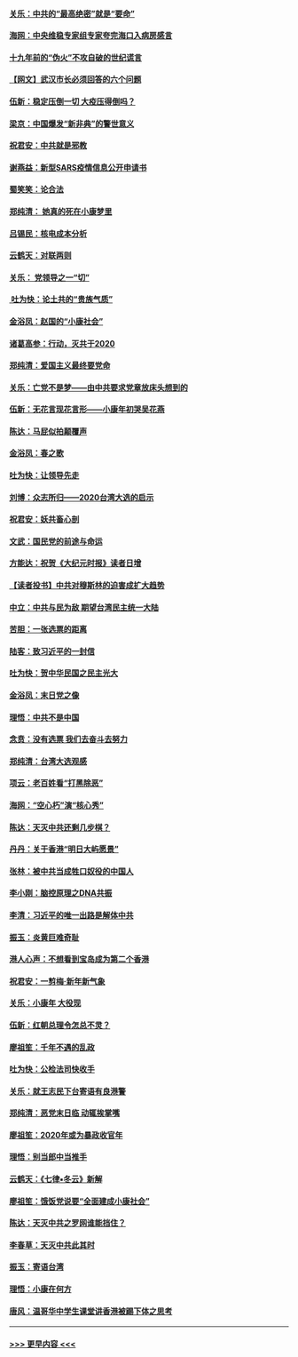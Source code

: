 #### [关乐：中共的“最高绝密”就是“要命”](../pages/nsc993/n11816946.md?t=01251244) 
#### [海网：中央维稳专家组专家夸完海口入病房感言](../pages/nsc993/n11815138.md?t=01251244) 
#### [十九年前的“伪火”不攻自破的世纪谎言](../pages/nsc993/n11813238.md?t=01251244) 
#### [【网文】武汉市长必须回答的六个问题](../pages/nsc993/n11813848.md?t=01251244) 
#### [伍新：稳定压倒一切 大疫压得倒吗？](../pages/nsc993/n11812634.md?t=01251244) 
#### [梁京：中国爆发“新非典”的警世意义](../pages/nsc993/n11812554.md?t=01251244) 
#### [祝君安：中共就是邪教](../pages/nsc993/n11812431.md?t=01251244) 
#### [谢燕益：新型SARS疫情信息公开申请书](../pages/nsc993/n11808840.md?t=01251244) 
#### [蜀笑笑：论合法](../pages/nsc993/n11808064.md?t=01251244) 
#### [郑纯清： 她真的死在小康梦里](../pages/nsc993/n11806623.md?t=01251244) 
#### [吕锡民：核电成本分析](../pages/nsc993/n11806284.md?t=01251244) 
#### [云鹤天：对联两则](../pages/nsc993/n11805957.md?t=01251244) 
#### [关乐： 党领导之一“切”](../pages/nsc993/n11804505.md?t=01251244) 
#### [ 吐为快：论土共的“贵族气质”](../pages/nsc993/n11804490.md?t=01251244) 
#### [金浴凤：赵国的“小康社会”](../pages/nsc993/n11804452.md?t=01251244) 
#### [诸葛高参：行动，灭共于2020](../pages/nsc993/n11804120.md?t=01251244) 
#### [郑纯清：爱国主义最终要党命](../pages/nsc993/n11802197.md?t=01251244) 
#### [关乐：亡党不是梦——由中共要求党章放床头想到的](../pages/nsc993/n11802156.md?t=01251244) 
#### [伍新：无花言现花言形——小康年初哭吴花燕](../pages/nsc993/n11800044.md?t=01251244) 
#### [陈达：马屁似拍颠覆声](../pages/nsc993/n11800010.md?t=01251244) 
#### [金浴凤：春之歌](../pages/nsc993/n11797687.md?t=01251244) 
#### [吐为快：让领导先走](../pages/nsc993/n11797512.md?t=01251244) 
#### [刘博：众志所归——2020台湾大选的启示](../pages/nsc993/n11796878.md?t=01251244) 
#### [祝君安：妖共畜心剖](../pages/nsc993/n11794273.md?t=01251244) 
#### [文武：国民党的前途与命运](../pages/nsc993/n11794198.md?t=01251244) 
#### [方能达：祝贺《大纪元时报》读者日增](../pages/nsc993/n11793807.md?t=01251244) 
#### [【读者投书】中共对穆斯林的迫害成扩大趋势](../pages/nsc993/n11791371.md?t=01251244) 
#### [中立：中共与民为敌 期望台湾民主统一大陆](../pages/nsc993/n11790392.md?t=01251244) 
#### [苦胆：一张选票的距离](../pages/nsc993/n11788914.md?t=01251244) 
#### [陆客：致习近平的一封信](../pages/nsc993/n11788867.md?t=01251244) 
#### [吐为快：贺中华民国之民主光大](../pages/nsc993/n11788618.md?t=01251244) 
#### [金浴凤：末日党之像](../pages/nsc993/n11787475.md?t=01251244) 
#### [理悟：中共不是中国](../pages/nsc993/n11787463.md?t=01251244) 
#### [念贲：没有选票  我们去奋斗去努力](../pages/nsc993/n11787398.md?t=01251244) 
#### [郑纯清：台湾大选观感](../pages/nsc993/n11786210.md?t=01251244) 
#### [项云：老百姓看“打黑除恶”](../pages/nsc993/n11785398.md?t=01251244) 
#### [海网：“空心朽”演“核心秀”](../pages/nsc993/n11783874.md?t=01251244) 
#### [陈达：天灭中共还剩几步棋？](../pages/nsc993/n11783719.md?t=01251244) 
#### [丹丹：关于香港“明日大屿愿景”](../pages/nsc993/n11783273.md?t=01251244) 
#### [张林：被中共当成牲口奴役的中国人](../pages/nsc993/n11782397.md?t=01251244) 
#### [李小刚：脑控原理之DNA共振](../pages/nsc993/n11780962.md?t=01251244) 
#### [李清：习近平的唯一出路是解体中共](../pages/nsc993/n11780866.md?t=01251244) 
#### [振玉：炎黄巨难奇耻](../pages/nsc993/n11779632.md?t=01251244) 
#### [港人心声：不想看到宝岛成为第二个香港](../pages/nsc993/n11778817.md?t=01251244) 
#### [祝君安：一剪梅‧新年新气象](../pages/nsc993/n11776340.md?t=01251244) 
#### [关乐：小康年 大役现](../pages/nsc993/n11774213.md?t=01251244) 
#### [伍新：红朝总理令怎总不灵？](../pages/nsc993/n11770813.md?t=01251244) 
#### [廖祖笙：千年不遇的乱政](../pages/nsc993/n11770373.md?t=01251244) 
#### [吐为快：公检法司快收手](../pages/nsc993/n11770359.md?t=01251244) 
#### [关乐：就王志民下台寄语有良港警](../pages/nsc993/n11769903.md?t=01251244) 
#### [郑纯清：恶党末日临 动辄挨掌嘴](../pages/nsc993/n11769356.md?t=01251244) 
#### [廖祖笙：2020年或为暴政收官年](../pages/nsc993/n11768216.md?t=01251244) 
#### [理悟：别当郎中当推手](../pages/nsc993/n11768243.md?t=01251244) 
#### [云鹤天：《七律▪冬云》新解](../pages/nsc993/n11768204.md?t=01251244) 
#### [廖祖笙：饿饭党说要“全面建成小康社会”](../pages/nsc993/n11767482.md?t=01251244) 
#### [陈达：天灭中共之罗网谁能挡住？](../pages/nsc993/n11767465.md?t=01251244) 
#### [李春草：天灭中共此其时](../pages/nsc993/n11767452.md?t=01251244) 
#### [振玉：寄语台湾](../pages/nsc993/n11767432.md?t=01251244) 
#### [理悟：小康在何方](../pages/nsc993/n11767394.md?t=01251244) 
#### [唐风：温哥华中学生课堂讲香港被踢下体之思考](../pages/nsc993/n11766848.md?t=01251244) 

----
#### [ >>> 更早内容 <<< ](../indexes/nsc993-earlier.md)

